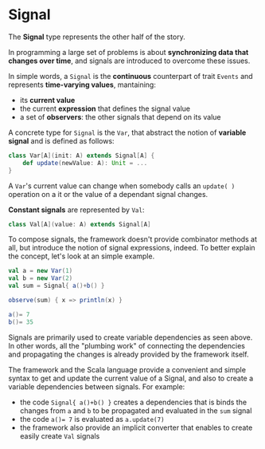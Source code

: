 # Signal

The **Signal** type represents the other half of the story.

In programming a large set of problems is about **synchronizing data that changes over time**, and signals are introduced to overcome these issues.

In simple words, a `Signal` is the **continuous** counterpart of trait `Events` and represents **time-varying values**, mantaining:
- its **current value**
- the current **expression** that defines the signal value
- a set of **observers**: the other signals that depend on its value

A concrete type for `Signal` is the `Var`, that abstract the notion of **variable signal** and is defined as follows:

```scala
class Var[A](init: A) extends Signal[A] {
    def update(newValue: A): Unit = ...
}
```

A `Var`'s current value can change when somebody calls an `update( )` operation on a it or the value of a dependant signal changes.

**Constant signals** are represented by `Val`:

```scala
class Val[A](value: A) extends Signal[A]
```

To compose signals, the framework doesn't provide combinator methods at all, but introduce the notion of signal expressions, indeed.
To better explain the concept, let's look at an simple example.

```scala
val a = new Var(1)
val b = new Var(2)
val sum = Signal{ a()+b() }

observe(sum) { x => println(x) }

a()= 7
b()= 35
```

Signals are primarily used to create variable dependencies as seen above. In other words, all the "plumbing work" of connecting the dependencies and propagating the changes is already provided by the framework itself.

The framework and the Scala language provide a convenient and simple syntax to get and update the current value of a Signal, and also to create a variable dependencies between signals. For example:
- the code `Signal{ a()+b() }` creates a dependencies that is binds the changes from `a` and `b` to be propagated and evaluated in the `sum` signal
- the code `a()= 7` is evaluated as `a.update(7)`
- the framework also provide an implicit converter that enables to create easily create `Val` signals


